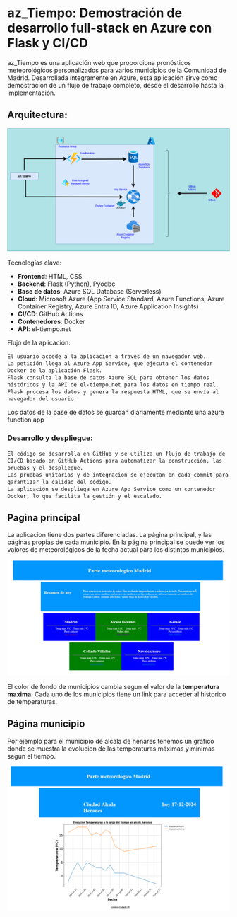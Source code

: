 # az_Tiempo: Demostración de desarrollo full-stack en Azure con Flask y CI/CD

az_Tiempo es una aplicación web que proporciona pronósticos meteorológicos personalizados para varios municipios de la Comunidad de Madrid. Desarrollada íntegramente en Azure, esta aplicación sirve como demostración de un flujo de trabajo completo, desde el desarrollo hasta la implementación.



## Arquitectura:


![Diseño del proyecto](documentacion\diseno.png)

Tecnologías clave:

- **Frontend**: HTML, CSS
- **Backend**: Flask (Python), Pyodbc
- **Base de datos**: Azure SQL Database (Serverless)  
- **Cloud**: Microsoft Azure (App Service Standard, Azure Functions, Azure Container Registry, Azure Entra ID, Azure Application Insights)
- **CI/CD**: GitHub Actions
- **Contenedores**: Docker
- **API**: el-tiempo.net

Flujo de la aplicación:

    El usuario accede a la aplicación a través de un navegador web.
    La petición llega al Azure App Service, que ejecuta el contenedor Docker de la aplicación Flask.
    Flask consulta la base de datos Azure SQL para obtener los datos históricos y la API de el-tiempo.net para los datos en tiempo real.
    Flask procesa los datos y genera la respuesta HTML, que se envía al navegador del usuario.

Los datos de la base de datos se guardan diariamente mediante una azure function app

### Desarrollo y despliegue:

    El código se desarrolla en GitHub y se utiliza un flujo de trabajo de CI/CD basado en GitHub Actions para automatizar la construcción, las pruebas y el despliegue.
    Las pruebas unitarias y de integración se ejecutan en cada commit para garantizar la calidad del código.
    La aplicación se despliega en Azure App Service como un contenedor Docker, lo que facilita la gestión y el escalado.



## Pagina principal 

La aplicacion tiene dos partes diferenciadas. La página principal, y las páginas propias de cada municipio.
En la página principal se puede ver los valores de meteorológicos de la fecha actual para los distintos municipios.

![pagina_home](documentacion\web_home.png)

El color de fondo de municipios cambia segun el valor de la **temperatura maxima**. Cada uno de los municipios tiene un link para acceder al historico de temperaturas.

## Página municipio

Por ejemplo para el municipio de alcala de henares tenemos
un grafico donde se muestra la evolucion de las temperaturas máximas y mínimas según el tiempo.


![pagina_historico](documentacion\web_historico.png)






